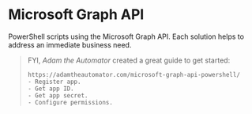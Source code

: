 # Microsoft Graph API

PowerShell scripts using the Microsoft Graph API. Each solution helps to address an immediate business need.

> FYI, 
> *Adam the Automator* created a great guide to get started:
> ```
> https://adamtheautomator.com/microsoft-graph-api-powershell/
> - Register app.
> - Get app ID.
> - Get app secret.
> - Configure permissions.
> ```
